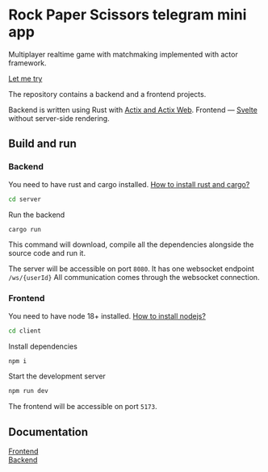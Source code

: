 # Rock Paper Scissors telegram mini app
Multiplayer realtime game with matchmaking implemented with actor framework.

[Let me try](https://t.me/rpsMiniAppBot)

The repository contains a backend and a frontend projects.

Backend is written using Rust with [Actix and Actix Web](https://actix.rs).
Frontend — [Svelte](https://svelte.dev) without server-side rendering.
## Build and run
### Backend
You need to have rust and cargo installed.
[How to install rust and cargo?](https://www.rust-lang.org/tools/install)

```bash
cd server
```
Run the backend
```bash
cargo run
```
This command will download, compile all the dependencies alongside the source code and run it.

The server will be accessible on port `8080`. It has one websocket endpoint `/ws/{userId}`
All communication comes through the websocket connection.

### Frontend
You need to have node 18+ installed.
[How to install nodejs?](https://nodejs.org/en/download/package-manager)
```bash
cd client
```

Install dependencies
```bash
npm i
```

Start the development server
```bash
npm run dev
```

The frontend will be accessible on port `5173`.

## Documentation
[Frontend](/client/README.md) \
[Backend](/server/README.md)
